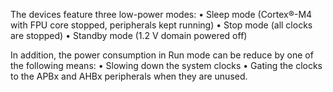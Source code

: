 The devices feature three low-power modes:
• Sleep mode (Cortex®-M4 with FPU core stopped, peripherals kept running)
• Stop mode (all clocks are stopped)
• Standby mode (1.2 V domain powered off)

In addition, the power consumption in Run mode can be reduce by one of the following
means:
• Slowing down the system clocks
• Gating the clocks to the APBx and AHBx peripherals when they are unused.

